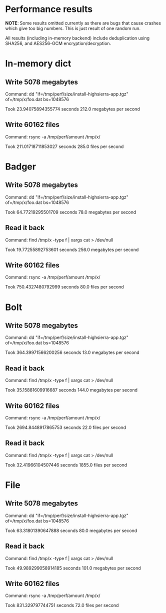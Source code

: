# Performance results

**NOTE**: Some results omitted currently as there are bugs that cause
crashes which give too big numbers. This is just result of one random run. 

All results (including in-memory backend) include deduplication using
SHA256, and AES256-GCM encryption/decryption.

# In-memory dict
## Write 5078 megabytes
Command: dd "if=/tmp/perf/size/install-highsierra-app.tgz" of=/tmp/x/foo.dat bs=1048576

Took 23.94075894355774 seconds
212.0 megabytes per second

## Write 60162 files
Command: rsync -a /tmp/perf/amount /tmp/x/

Took 211.01718711853027 seconds
285.0 files per second

# Badger
## Write 5078 megabytes
Command: dd "if=/tmp/perf/size/install-highsierra-app.tgz" of=/tmp/x/foo.dat bs=1048576

Took 64.77219295501709 seconds
78.0 megabytes per second

## Read it back
Command: find /tmp/x -type f | xargs cat > /dev/null

Took 19.77255892753601 seconds
256.0 megabytes per second

## Write 60162 files
Command: rsync -a /tmp/perf/amount /tmp/x/

Took 750.4327480792999 seconds
80.0 files per second

# Bolt
## Write 5078 megabytes
Command: dd "if=/tmp/perf/size/install-highsierra-app.tgz" of=/tmp/x/foo.dat bs=1048576

Took 364.39971566200256 seconds
13.0 megabytes per second

## Read it back
Command: find /tmp/x -type f | xargs cat > /dev/null

Took 35.15881609916687 seconds
144.0 megabytes per second

## Write 60162 files
Command: rsync -a /tmp/perf/amount /tmp/x/

Took 2694.8448917865753 seconds
22.0 files per second

## Read it back
Command: find /tmp/x -type f | xargs cat > /dev/null

Took 32.41966104507446 seconds
1855.0 files per second

# File
## Write 5078 megabytes
Command: dd "if=/tmp/perf/size/install-highsierra-app.tgz" of=/tmp/x/foo.dat bs=1048576

Took 63.31801390647888 seconds
80.0 megabytes per second

## Read it back
Command: find /tmp/x -type f | xargs cat > /dev/null

Took 49.989299058914185 seconds
101.0 megabytes per second

## Write 60162 files
Command: rsync -a /tmp/perf/amount /tmp/x/

Took 831.329797744751 seconds
72.0 files per second

